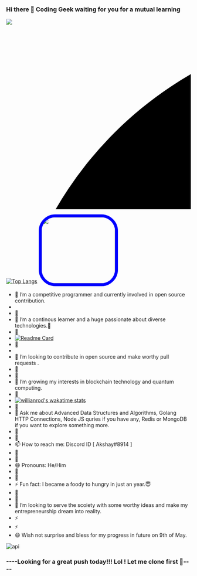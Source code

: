 ### Hi there 👋 Coding Geek waiting for you for a mutual learning
<img src="https://camo.githubusercontent.com/f97a10c7251ceaf0e2b3c6a944d84387df58f0ee58bb4d1bea11b7f82ea3a7a3/68747470733a2f2f692e696d6775722e636f6d2f415a61357978612e706e67" />
<svg viewbox="10 10 10 10" xmlns="http://www.w3.org/2000/svg">
  <path
    d="M 10,30
           A 20,20 0,0,1 50,30
           A 20,20 0,0,1 90,30
           Q 90,60 50,90
           Q 10,60 10,30 z" />
  </svg>

[![Top Langs](https://github-readme-stats.vercel.app/api/top-langs/?username=akshayvit&layout=compact&langs_count=20)](https://github.com/anuraghazra/github-readme-stats)
<span class="header justify-content-center align-items-center" >
  <img src="https://media.giphy.com/media/M9gbBd9nbDrOTu1Mqx/giphy.gif" style="border:8px solid blue;border-radius:45px;" width="200" height="180"/></span>
- 🔭 I’m a competitive programmer and currently involved in open source contribution. 
- 
- 🤔
- 🌱 I’m a continous learner and a huge passionate about diverse technologies.🥰
- 🤔
- [![Readme Card](https://github-readme-stats.vercel.app/api/pin/?username=akshayvit&repo=golang_based_gauss_euation_solve)](https://github.com/anuraghazra/github-readme-stats)
- 🤔
- 
- 👯 I’m looking to contribute in open source and make worthy pull requests .
- 🤔
- 🤔
- 🤔 I’m growing my interests in blockchain technology and quantum computing.
- 🤔
- [![willianrod's wakatime stats](https://github-readme-stats.vercel.app/api/wakatime?username=akshayvit)](https://github.com/anuraghazra/github-readme-stats)
- 🤔
- 💬 Ask me about Advanced Data Structures and Algorithms, Golang HTTP Connections, Node JS quries if you have any, Redis or MongoDB if you want to explore something more.
- 🤔
- 🤔
- 📫 How to reach me: Discord ID [ Akshay#8914 ]
- 🤔
- 🤔
- 😄 Pronouns: He/Him
- 🤔
- 🤔
- ⚡ Fun fact: I became a foody to hungry in just an year.😇
- 🤔
- 🤔
- 👯 I’m looking to serve the scoiety with some worthy ideas and make my entrepreneurship dream into reality.
- ⚡
- ⚡
- 😄 Wish not surprise and bless for my progress in future on 9th of May.

![api](https://github-readme-stats.vercel.app/api?username=akshayvit&theme=radical&show_icons=true)



### ----Looking for a great push today!!! Lol ! Let me clone first 🥸----
